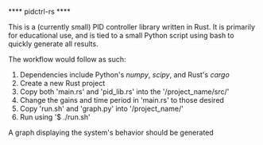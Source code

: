 **** pidctrl-rs ****

This is a (currently small) PID controller library written in Rust. It
is primarily for educational use, and is tied to a small Python script
using bash to quickly generate all results.

The workflow would follow as such:
  1. Dependencies include Python's *numpy*, *scipy*, and Rust's *cargo*
  2. Create a new Rust project
  3. Copy both 'main.rs' and 'pid_lib.rs' into the '/project_name/src/'
  4. Change the gains and time period in 'main.rs' to those desired
  5. Copy 'run.sh' and 'graph.py' into '/project_name/'
  6. Run using '$ ./run.sh'

A graph displaying the system's behavior should be generated
